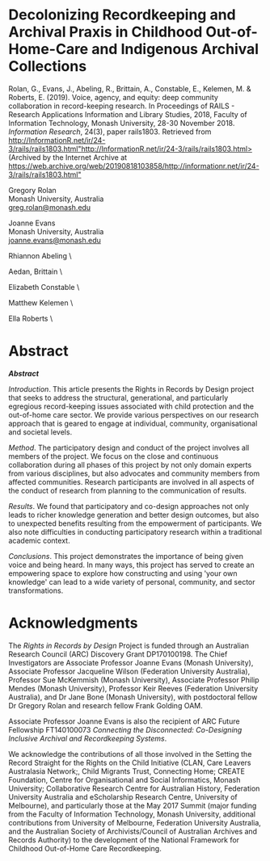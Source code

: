 # Decolonizing Recordkeeping and Archival Praxis in Childhood Out-of-Home-Care and Indigenous Archival Collections

Rolan, G., Evans, J., Abeling, R., Brittain, A., Constable, E., Kelemen, M. & Roberts, E. (2019). Voice, agency, and equity: deep community collaboration in record-keeping research. In Proceedings of RAILS - Research Applications Information and Library Studies, 2018, Faculty of Information Technology, Monash University, 28-30 November 2018. _Information Research_, 24(3), paper rails1803. Retrieved from <http://InformationR.net/ir/24-3/rails/rails1803.html">http://InformationR.net/ir/24-3/rails/rails1803.html> (Archived by the Internet Archive at <https://web.archive.org/web/20190818103858/http://informationr.net/ir/24-3/rails/rails1803.html">

Gregory Rolan \
Monash University, Australia \
greg.rolan@monash.edu

Joanne Evans \
Monash University, Australia \
joanne.evans@monash.edu

Rhiannon Abeling \

Aedan, Brittain \

Elizabeth Constable \

Matthew Kelemen \

Ella Roberts \

# Abstract 

___Abstract___

_Introduction_. This article presents the Rights in Records by Design project that seeks to address the structural, generational, and particularly egregious record-keeping issues associated with child protection and the out-of-home care sector. We provide various perspectives on our research approach that is geared to engage at individual, community, organisational and societal levels.

_Method_. The participatory design and conduct of the project involves all members of the project. We focus on the close and continuous collaboration during all phases of this project by not only domain experts from various disciplines, but also advocates and community members from affected communities. Research participants are involved in all aspects of the conduct of research from planning to the communication of results.


_Results_. We found that participatory and co-design approaches not only leads to richer knowledge generation and better design outcomes, but also to unexpected benefits resulting from the empowerment of participants. We also note difficulties in conducting participatory research within a traditional academic context.

_Conclusions_. This project demonstrates the importance of being given voice and being heard. In many ways, this project has served to create an empowering space to explore how constructing and using 'your own knowledge' can lead to a wide variety of personal, community, and sector transformations.

# Acknowledgments

The _Rights in Records by Design_ Project is funded through an Australian Research Council (ARC) Discovery Grant DP170100198. The Chief Investigators are Associate Professor Joanne Evans (Monash University), Associate Professor Jacqueline Wilson (Federation University Australia), Professor Sue McKemmish (Monash University), Associate Professor Philip Mendes (Monash University), Professor Keir Reeves (Federation University Australia), and Dr Jane Bone (Monash University), with postdoctoral fellow Dr Gregory Rolan and research fellow Frank Golding OAM.

Associate Professor Joanne Evans is also the recipient of ARC Future Fellowship FT140100073 _Connecting the Disconnected: Co-Designing Inclusive Archival and Recordkeeping Systems_.

We acknowledge the contributions of all those involved in the Setting the Record Straight for the Rights on the Child Initiative (CLAN, Care Leavers Australasia Network;, Child Migrants Trust, Connecting Home; CREATE Foundation, Centre for Organisational and Social Informatics, Monash University; Collaborative Research Centre for Australian History, Federation University Australia and eScholarship Research Centre, University of Melbourne), and particularly those at the May 2017 Summit (major funding from the Faculty of Information Technology, Monash University, additional contributions from University of Melbourne, Federation University Australia, and the Australian Society of Archivists/Council of Australian Archives and Records Authority) to the development of the National Framework for Childhood Out-of-Home Care Recordkeeping.
